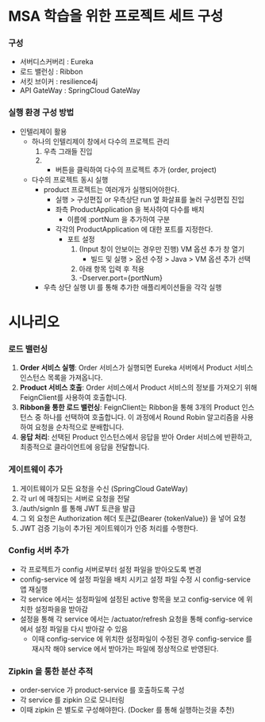 # MSA 학습을 위한 프로젝트 세트 구성 
### 구성 
- 서버디스커버리 : Eureka
- 로드  밸런싱 : Ribbon
- 서킷  브이커 : resilience4j
- API GateWay : SpringCloud GateWay

### 실행 환경 구성 방법 
- 인텔리제이 활용 
  - 하나의 인텔리제이 창에서 다수의 프로젝트 관리 
    1. 우측 그래들 진입 
    2. + 버튼을 클릭하여 다수의 프로젝트 추가 (order, project)
  - 다수의 프로젝트 동시 실행 
    - product 프로젝트는 여러개가 실행되어야한다. 
      - 실행 > 구성편집 or 우측상단 run 옆 화살표를 눌러 구성편집 진입 
      - 좌측 ProductApplication 을 복사하여 다수를 배치
        - 이름에 :portNum 을 추가하여 구분
      - 각각의 ProductApplication 에 대한 포트를 지정한다.
        - 포트 설정  
          1. (Input 창이 안보이는 경우만 진행) VM 옵션 추가 창 열기
             - 빌드 및 실행 > 옵션 수정 > Java > VM 옵션 추가 선택
          2. 아래 항목 입력 후 적용
          3. -Dserver.port={portNum} 
    - 우측 상단 실행 UI 를 통해 추가한 애플리케이션들을 각각 실행 

# 시나리오 

### 로드 밸런싱 
1. **Order 서비스 실행**: Order 서비스가 실행되면 Eureka 서버에서 Product 서비스 인스턴스 목록을 가져옵니다.
2. **Product 서비스 호출**: Order 서비스에서 Product 서비스의 정보를 가져오기 위해 FeignClient를 사용하여 호출합니다.
3. **Ribbon을 통한 로드 밸런싱**: FeignClient는 Ribbon을 통해 3개의 Product 인스턴스 중 하나를 선택하여 호출합니다. 이 과정에서 Round Robin 알고리즘을 사용하여 요청을 순차적으로 분배합니다.
4. **응답 처리**: 선택된 Product 인스턴스에서 응답을 받아 Order 서비스에 반환하고, 최종적으로 클라이언트에 응답을 전달합니다.

### 게이트웨이 추가 
1. 게이트웨이가 모든 요청을 수신 (SpringCloud GateWay)
2. 각 url 에 매칭되는 서버로 요청을 전달
3. /auth/signIn 를 통해 JWT 토큰을 발급
4. 그 외 요청은 Authorization 헤더 토큰값(Bearer {tokenValue}) 을 넣어 요청 
5. JWT 검증 기능이 추가된 게이트웨이가 인증 처리를 수행한다.

### Config 서버 추가 
- 각 프로젝트가 config 서버로부터 설정 파일을 받아오도록 변경 
- config-service 에 설정 파일을 배치 시키고 설정 파일 수정 시 config-service 앱 재실행 
- 각 service 에서는 설정파일에 설정된 active 항목을 보고 config-service 에 위치한 설정파을을 받아감 
- 설정을 통해 각 service 에서는 /actuator/refresh 요청을 통해 config-service 에서 설정 파일을 다시 받아갈 수 있음 
  - 이때 config-service 에 위치한 설정파일이 수정된 경우 config-service 를 재시작 해야 service 에서 받아가는 파일에 정상적으로 반영된다.

### Zipkin 을 통한 분산 추적 
- order-service 가 product-service 를 호출하도록 구성 
- 각 service 를 zipkin 으로 모니터링 
- 이때 zipkin 은 별도로 구성해야한다. (Docker 를 통해 실행하는것을 추천)